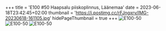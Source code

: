 +++
title = 'E100 #50 Haapsalu piiskoplinnus, Läänemaa'
date = 2023-06-18T23:42:45+02:00
thumbnail = 'https://i.postimg.cc/rFJngxrv/IMG-20230618-161105.jpg'
hidePageThumbnail = true
+++
![E100-50](https://i.postimg.cc/rFJngxrv/IMG-20230618-161105.jpg)
![E100-50](https://i.postimg.cc/K889Wj74/IMG-20230618-161924.jpg)
![E100-50](https://i.postimg.cc/PqB2NMg8/IMG-20230618-161943.jpg)